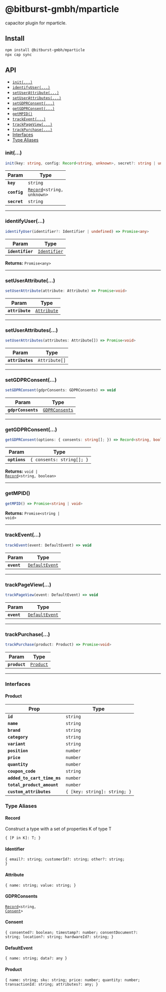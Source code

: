 # @bitburst-gmbh/mparticle

capacitor plugin for mparticle.

## Install

```bash
npm install @bitburst-gmbh/mparticle
npx cap sync
```

## API

<docgen-index>

* [`init(...)`](#init)
* [`identifyUser(...)`](#identifyuser)
* [`setUserAttribute(...)`](#setuserattribute)
* [`setUserAttributes(...)`](#setuserattributes)
* [`setGDPRConsent(...)`](#setgdprconsent)
* [`getGDPRConsent(...)`](#getgdprconsent)
* [`getMPID()`](#getmpid)
* [`trackEvent(...)`](#trackevent)
* [`trackPageView(...)`](#trackpageview)
* [`trackPurchase(...)`](#trackpurchase)
* [Interfaces](#interfaces)
* [Type Aliases](#type-aliases)

</docgen-index>

<docgen-api>
<!--Update the source file JSDoc comments and rerun docgen to update the docs below-->

### init(...)

```typescript
init(key: string, config: Record<string, unknown>, secret?: string | undefined) => Promise<void>
```

| Param        | Type                                                             |
| ------------ | ---------------------------------------------------------------- |
| **`key`**    | <code>string</code>                                              |
| **`config`** | <code><a href="#record">Record</a>&lt;string, unknown&gt;</code> |
| **`secret`** | <code>string</code>                                              |

--------------------


### identifyUser(...)

```typescript
identifyUser(identifier?: Identifier | undefined) => Promise<any>
```

| Param            | Type                                              |
| ---------------- | ------------------------------------------------- |
| **`identifier`** | <code><a href="#identifier">Identifier</a></code> |

**Returns:** <code>Promise&lt;any&gt;</code>

--------------------


### setUserAttribute(...)

```typescript
setUserAttribute(attribute: Attribute) => Promise<void>
```

| Param           | Type                                            |
| --------------- | ----------------------------------------------- |
| **`attribute`** | <code><a href="#attribute">Attribute</a></code> |

--------------------


### setUserAttributes(...)

```typescript
setUserAttributes(attributes: Attribute[]) => Promise<void>
```

| Param            | Type                     |
| ---------------- | ------------------------ |
| **`attributes`** | <code>Attribute[]</code> |

--------------------


### setGDPRConsent(...)

```typescript
setGDPRConsent(gdprConsents: GDPRConsents) => void
```

| Param              | Type                                                  |
| ------------------ | ----------------------------------------------------- |
| **`gdprConsents`** | <code><a href="#gdprconsents">GDPRConsents</a></code> |

--------------------


### getGDPRConsent(...)

```typescript
getGDPRConsent(options: { consents: string[]; }) => Record<string, boolean> | void
```

| Param         | Type                                 |
| ------------- | ------------------------------------ |
| **`options`** | <code>{ consents: string[]; }</code> |

**Returns:** <code>void | <a href="#record">Record</a>&lt;string, boolean&gt;</code>

--------------------


### getMPID()

```typescript
getMPID() => Promise<string | void>
```

**Returns:** <code>Promise&lt;string | void&gt;</code>

--------------------


### trackEvent(...)

```typescript
trackEvent(event: DefaultEvent) => void
```

| Param       | Type                                                  |
| ----------- | ----------------------------------------------------- |
| **`event`** | <code><a href="#defaultevent">DefaultEvent</a></code> |

--------------------


### trackPageView(...)

```typescript
trackPageView(event: DefaultEvent) => void
```

| Param       | Type                                                  |
| ----------- | ----------------------------------------------------- |
| **`event`** | <code><a href="#defaultevent">DefaultEvent</a></code> |

--------------------


### trackPurchase(...)

```typescript
trackPurchase(product: Product) => Promise<void>
```

| Param         | Type                                        |
| ------------- | ------------------------------------------- |
| **`product`** | <code><a href="#product">Product</a></code> |

--------------------


### Interfaces


#### Product

| Prop                        | Type                                    |
| --------------------------- | --------------------------------------- |
| **`id`**                    | <code>string</code>                     |
| **`name`**                  | <code>string</code>                     |
| **`brand`**                 | <code>string</code>                     |
| **`category`**              | <code>string</code>                     |
| **`variant`**               | <code>string</code>                     |
| **`position`**              | <code>number</code>                     |
| **`price`**                 | <code>number</code>                     |
| **`quantity`**              | <code>number</code>                     |
| **`coupon_code`**           | <code>string</code>                     |
| **`added_to_cart_time_ms`** | <code>number</code>                     |
| **`total_product_amount`**  | <code>number</code>                     |
| **`custom_attributes`**     | <code>{ [key: string]: string; }</code> |


### Type Aliases


#### Record

Construct a type with a set of properties K of type T

<code>{ [P in K]: T; }</code>


#### Identifier

<code>{ email?: string; customerId?: string; other?: string; }</code>


#### Attribute

<code>{ name: string; value: string; }</code>


#### GDPRConsents

<code><a href="#record">Record</a>&lt;string, <a href="#consent">Consent</a>&gt;</code>


#### Consent

<code>{ consented?: boolean; timestamp?: number; consentDocument?: string; location?: string; hardwareId?: string; }</code>


#### DefaultEvent

<code>{ name: string; data?: any }</code>


#### Product

<code>{ name: string; sku: string; price: number; quantity: number; transactionId: string; attributes?: any; }</code>

</docgen-api>
